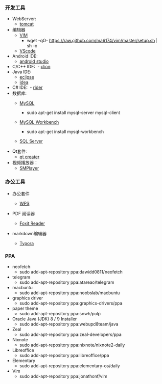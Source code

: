 ### 开发工具

- WebServer:
  -  [tomcat](http://tomcat.apache.org/download-90.cgi)
- 编辑器
  - [VIM](https://github.com/ma6174/vim)
    - wget -qO- https://raw.github.com/ma6174/vim/master/setup.sh | sh -x
  - [VScode](https://code.visualstudio.com/Download)
- Android IDE: 
  - [android studio](https://developer.android.com/studio/index.html#downloads)
- C/C++ IDE: 
  - [clion](https://www.jetbrains.com/clion/)
- Java IDE:
  - [eclipse](https://www.eclipse.org/downloads/eclipse-packages/)
  - [idea](https://www.jetbrains.com/idea/?fromMenu)
- C# IDE:
  - [rider](https://www.jetbrains.com/rider/?fromMenu)
- 数据库:
  -  [MySQL](https://dev.mysql.com/downloads/mysql/)
      - sudo apt-get install mysql-server mysql-client
  -  [MySQL Workbench](https://dev.mysql.com/downloads/workbench/)
      - sudo apt-get install mysql-workbench

  -  [SQL Server](https://www.microsoft.com/zh-cn/sql-server/sql-server-2017)
- Qt套件:
  - [qt creater](https://www.qt.io/download-open-source/#section-2)
- 视频播放器：
  - [SMPlayer](https://software.opensuse.org/download.html?project=home%3Asmplayerdev&package=smplayer)

### 办公工具

- 办公套件
  -  [WPS](http://wps-community.org/downloads)

- PDF 阅读器
  - [Foxit Reader](http://www.foxitsoftware.cn/downloads/)

- markdown编辑器
  - [Typora](https://typora.io/#linux)	

### PPA

- neofetch 
  - sudo add-apt-repository ppa:dawidd0811/neofetch
- telegram
  - sudo add-apt-repository ppa:atareao/telegram
- macbuntu
  - sudo add-apt-repository ppa:noobslab/macbuntu
- graphics driver
  - sudo add-apt-repository ppa:graphics-drivers/ppa
- paper theme
  - sudo add-apt-repository ppa:snwh/pulp
- Oracle Java (JDK) 8 / 9 Installer 
  - sudo add-apt-repository ppa:webupd8team/java
- Zeal
  - sudo add-apt-repository ppa:zeal-developers/ppa
- Nixnote
  - sudo add-apt-repository ppa:nixnote/nixnote2-daily
- Libreoffice
  - sudo add-apt-repository ppa:libreoffice/ppa
- Elementary
  - sudo add-apt-repository ppa:elementary-os/daily
- Vim
  - sudo add-apt-repository ppa:jonathonf/vim
